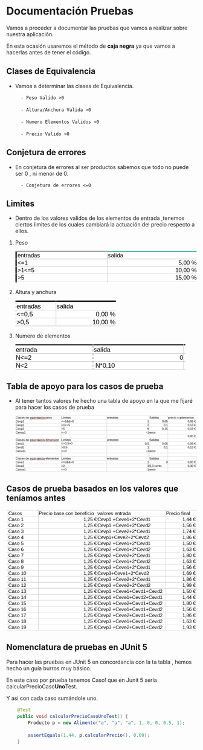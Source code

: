 # Documentación Pruebas

Vamos a proceder a documentar las pruebas que vamos a realizar sobre nuestra aplicación.

En esta ocasión usaremos el método de **caja negra** ya que vamos a hacerlas antes de tener el código.

## Clases de Equivalencia

- Vamos a determinar las clases de Equivalencia.

        - Peso Valido >0

        - Altura/Anchura Valida >0

        - Numero Elementos Validos >0

        - Precio Valido >0

## Conjetura de errores

- En conjetura de errores al ser productos sabemos que todo no puede ser 0 , ni menor de 0.

        - Conjetura de errores <=0

## Limites

- Dentro de los valores validos de los elementos de entrada ,tenemos ciertos limites de los cuales cambiará la actuación del precio respecto a ellos.

1. Peso

    ![alt text](Img/image.png)

2. Altura y anchura

    ![alt text](Img/image-1.png)

3. Numero de elementos

    ![alt text](Img/image-2.png)

## Tabla de apoyo para los casos de prueba

- Al tener tantos valores he hecho una tabla de apoyo en la que me fijaré para hacer los casos de prueba

    ![alt text](Img/image-3.png)

## Casos de prueba basados en los valores que teníamos antes

![alt text](Img/image-4.png)

## Nomenclatura de pruebas en JUnit 5

Para hacer las pruebas en JUnit 5 en concordancia con la ta tabla , hemos hecho un guía burros muy básico.

En este caso por prueba tenemos Caso! que en Junit 5 sería calcularPrecioCaso**Uno**Test.

Y asi con cada caso sumándole uno.

```java
    @Test
    public void calcularPrecioCasoUnoTest() {
        Producto p = new Alimento("a", "a", "a", 1, 0, 0, 0.5, 1);

        assertEquals(1.44, p.calcularPrecio(), 0.09);
    }
```
